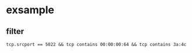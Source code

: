 # exsample

## filter
```
tcp.srcport == 5022 && tcp contains 00:00:00:64 && tcp contains 3a:4c
```
